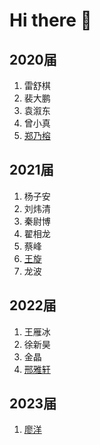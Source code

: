 # Hi there 👋

## 2020届
1. 雷舒棋
2. 裴大鹏
3. 袁溆东
4. 曾小真
5. [郑乃榕](https://nairongzheng.github.io/)

## 2021届
1. 杨子安
2. 刘炜清
3. 秦尉博
4. 翟相龙
5. 蔡峰
6. [王旋](https://github.com/SalmonDonburi)
7. 龙波

## 2022届
1. 王雁冰
2. 徐新昊
3. 金晶
4. [邢雅轩](https://github.com/xingyaxuan)

## 2023届
1. [廖洋](https://qooolloop.github.io/)
